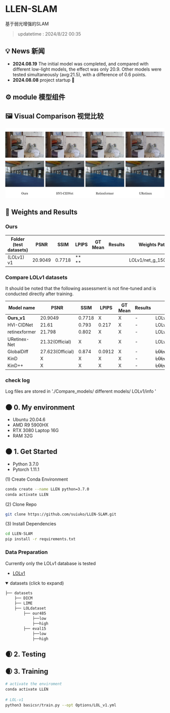 &nbsp;
# LLEN-SLAM
基于弱光增强的SLAM

> updatetime : 2024/8/22 00:35

## 💡 News 新闻


- **2024.08.19** The initial model was completed, and compared with different low-light models, the effect was only 20.9. Other models were tested simultaneously (avg:21.5), with a difference of 0.6 points.
- **2024.08.08** project startup 🎈


## ⚙ module 模型组件


## 🖼 Visual Comparison 视觉比较

![P_com](./f_result/Photo_comparison.jpg)


## 🧾 Weights and Results 

### Ours

| Folder (test datasets)                        | PSNR        | SSIM       | LPIPS      | GT Mean | Results                                                      | Weights Path             |
| --------------------------------------------- | ----------- | ---------- | ---------- | ------- | ------------------------------------------------------------ | ------------------------ |
| (LOLv1)<br />v1        | 20.9049     |  0.7718    | **   **    |         |   | LOLv1/net_g_1500.pth         |

### Compare LOLv1 datasets

It should be noted that the following assessment is not fine-tuned and is conducted directly after training.

|   Model name       | PSNR        | SSIM        | LPIPS      | GT Mean    | Results | Weights Path             |
| --------------------------------------------- | ----------- | ---------- | ---------- | ------- | ----------------------------------------- | ------------------------ |
| **Ours_v1**        | 20.9049     |  0.7718    |   X         |    X       |    -    | LOLv1/net_g_1500.pth         |
| HVI-CIDNet       	 | 21.61       |  0.793     | 0.217       |     X      |    -    |  LOLv1\My_model\epoch_best.pth  |
| retinexformer      | 21.798      |  0.802     | X           |      X     |     -   |  LOLv1\My_model\best_psnr_21.96_27000.pth  |
| URetinex-Net       | 21.32(Official) |     X      | X           |      X     |     -   |  LOLv1\Official_model\ckpt  |
| GlobalDiff       | 27.623(Official)|     0.874      | 0.0912           |      X     |     -   |  ~~LOLv1\My_model~~  |
| KinD       | X |     X      | X           |      X     |     -   |  ~~LOLv1\My_model~~  |
| KinD++       | X |     X      | X           |      X     |     -   |  ~~LOLv1\My_model~~  |

### check log

Log files are stored in './Compare_models/ different models/ LOLv1/info '

## 🌑 0. My environment

- Ubuntu 20.04.6
- AMD R9 5900HX
- RTX 3080 Laptop 16G
- RAM 32G

## 🌑 1. Get Started 

- Python 3.7.0
- Pytorch 1.11.1

(1) Create Conda Environment

```bash
conda create --name LLEN python=3.7.0
conda activate LLEN
```

(2) Clone Repo

```bash
git clone https://github.com/suiuko/LLEN-SLAM.git
```

(3) Install Dependencies

```bash
cd LLEN-SLAM
pip install -r requirements.txt
```

### Data Preparation

Currently only the LOLv1 database is tested

- [LOLv1](https://daooshee.github.io/BMVC2018website/)

<details open> <summary>datasets (click to expand)</summary>
  
```
├── datasets
	├── DICM
	├── LIME
	├── LOLdataset
		├── our485
			├──low
			├──high
		├── eval15
			├──low
			├──high

```
</details>

## 🌒 2. Testing 

## 🌒 3. Training  

```bash
# activate the enviroment
conda activate LLEN

# LOL-v1
python3 basicsr/train.py --opt Options/LOL_v1.yml

```
